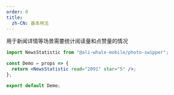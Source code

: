 ```yaml
---
order: 0
title:
  zh-CN: 基本用法
---
```


用于新闻详情等场景需要统计阅读量和点赞量的情况

```jsx
import NewsStatistic from "@ali-whale-mobile/photo-swipper";

const Demo = props => {
  return <NewsStatistic read="2091" star="5" />;
};

export default Demo;
```
